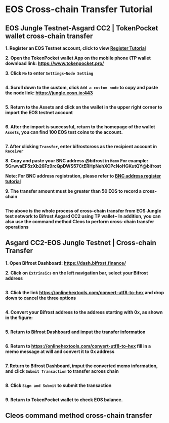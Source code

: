 # EOS Cross-chain Transfer Tutorial

## EOS Jungle Testnet-Asgard CC2 | TokenPocket wallet cross-chain transfer

**1. Register an EOS Testnet account, click to view [Register Tutorial](https://wiki.bifrost.finance/zh/help/eos-testnet-account-register.html)**

**2. Open the TokenPocket wallet App on the mobile phone (TP wallet download link: <https://www.tokenpocket.pro/>**

**3. Click `Me` to enter `Settings`-`Node Setting`**

<img :src="$withBase('/zh/tp-cross-transfer/tp-eos-crosschain-transfer-01.png')" alt="" width="30%" />

**4. Scroll down to the custom, click `Add a custom node` to copy and paste the node link: https://jungle.eosn.io:443**

<img :src="$withBase('/zh/tp-cross-transfer/tp-eos-crosschain-transfer-02.png')" alt="" width="30%" />

**5. Return to the Assets and click on the wallet in the upper right corner to import the EOS testnet account**

<img :src="$withBase('/zh/tp-cross-transfer/tp-eos-crosschain-transfer-03.png')" alt="" width="30%" />

**6. After the import is successful, return to the homepage of the wallet `Assets`, you can find 100 EOS test coins to the account.**

<img :src="$withBase('/zh/tp-cross-transfer/tp-eos-crosschain-transfer-04.png')" alt="" width="30%" />

**7. After clicking `Transfer`, enter bifrostcross as the recipient account in `Receiver`**

**8. Copy and paste your BNC address @bifrost in `Memo` For example: 5GrwvaEF5zXb26Fz9rcQpDWS57CtERHpNehXCPcNoHGKutQY@bifrost**

**Note: For BNC address registration, please refer to [BNC address register tutorial](https://wiki.bifrost.finance/zh/help/bnc-wallet-register-tutorials.html)**

**9. The transfer amount must be greater than 50 EOS to record a cross-chain**

<img :src="$withBase('/zh/tp-cross-transfer/tp-eos-crosschain-transfer-05.png')" alt="" width="30%" />

**The above is the whole process of cross-chain transfer from EOS Jungle test network to Bifrost Asgard CC2 using TP wallet~ In addition, you can also use the command method Cleos to perform cross-chain transfer operations**

## Asgard CC2-EOS Jungle Testnet | Cross-chain Transfer

**1. Open Bifrost Dashboard: <https://dash.bifrost.finance/>**

**2. Click on `Extrinsics` on the left navigation bar, select your Bifrost address**

<img :src="$withBase('/zh/eos-crosschain-transfer/eos-crosschain-transfer-01.png')" alt="" />

**3. Click the link <https://onlinehextools.com/convert-utf8-to-hex> and drop down to cancel the three options**

<img :src="$withBase('/zh/eos-crosschain-transfer/eos-crosschain-transfer-03.png')" alt="" />

**4. Convert your Bifrost address to the address starting with 0x, as shown in the figure:**

<img :src="$withBase('/zh/eos-crosschain-transfer/eos-crosschain-transfer-02.png')" alt="" />

**5. Return to Bifrost Dashboard and imput the transfer information**

<img :src="$withBase('/zh/eos-crosschain-transfer/eos-crosschain-transfer-04.png')" alt="" />

**6. Return to <https://onlinehextools.com/convert-utf8-to-hex> fill in a memo message at will and convert it to 0x address**

<img :src="$withBase('/zh/eos-crosschain-transfer/eos-crosschain-transfer-05.png')" alt="" />

**7. Return to Bifrost Dashboard, imput the converted memo information, and click `Submit Transaction` to transfer across chain**

<img :src="$withBase('/zh/eos-crosschain-transfer/eos-crosschain-transfer-06.png')" alt="" />

**8. Click `Sign and Submit` to submit the transaction**

<img :src="$withBase('/zh/eos-crosschain-transfer/eos-crosschain-transfer-07.png')" alt="" />

**9. Return to TokenPocket wallet to check EOS balance.**

## Cleos command method cross-chain transfer
